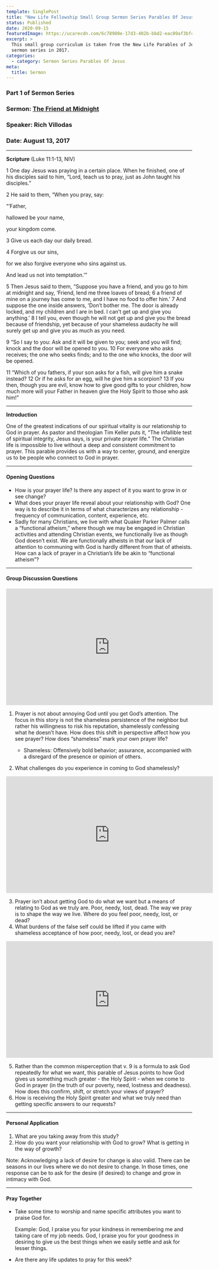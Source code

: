 ```yaml
---
template: SinglePost
title: "New Life Fellowship Small Group Sermon Series Parables Of Jesus - Session 1 "
status: Published
date: 2020-09-15
featuredImage: https://ucarecdn.com/6c78980e-17d3-402b-bbd2-eac09af3bfc8/
excerpt: >
  This small group curriculum is taken from the New Life Parables of Jesus
  sermon series in 2017.
categories:
  - category: Sermon Series Parables Of Jesus
meta:
  title: Sermon
---
```

### Part 1 of Sermon Series

### Sermon: [The Friend at Midnight](https://newlife.nyc/sermon-archive/?enmse=1&enmse_sid=4&enmse_mid=13)

### Speaker: Rich Villodas

### Date: August 13, 2017

<hr/>

**Scripture** (Luke 11:1-13, NIV)

1 One day Jesus was praying in a certain place. When he finished, one of his disciples said to him, “Lord, teach us to pray, just as John taught his disciples.”

2 He said to them, “When you pray, say:

“‘Father,

hallowed be your name,

your kingdom come.

3 Give us each day our daily bread.

4 Forgive us our sins,

for we also forgive everyone who sins against us.

And lead us not into temptation.’”

5 Then Jesus said to them, “Suppose you have a friend, and you go to him at midnight and say, ‘Friend, lend me three loaves of bread; 6 a friend of mine on a journey has come to me, and I have no food to offer him.’ 7 And suppose the one inside answers, ‘Don’t bother me. The door is already locked, and my children and I are in bed. I can’t get up and give you anything.’ 8 I tell you, even though he will not get up and give you the bread because of friendship, yet because of your shameless audacity he will surely get up and give you as much as you need.

9 “So I say to you: Ask and it will be given to you; seek and you will find; knock and the door will be opened to you. 10 For everyone who asks receives; the one who seeks finds; and to the one who knocks, the door will be opened.

11 “Which of you fathers, if your son asks for a fish, will give him a snake instead? 12 Or if he asks for an egg, will he give him a scorpion? 13 If you then, though you are evil, know how to give good gifts to your children, how much more will your Father in heaven give the Holy Spirit to those who ask him!”

<hr/>

**Introduction**

One of the greatest indications of our spiritual vitality is our relationship to God in prayer. As pastor and theologian Tim Keller puts it, “The infallible test of spiritual integrity, Jesus says, is your private prayer life.” The Christian life is impossible to live without a deep and consistent commitment to prayer. This parable provides us with a way to center, ground, and energize us to be people who connect to God in prayer.

<hr/>

#### Opening Questions

* How is your prayer life? Is there any aspect of it you want to grow in or see change?
* What does your prayer life reveal about your relationship with God? One way is to describe it in terms of what characterizes any relationship - frequency of communication, content, experience, etc.
* Sadly for many Christians, we live with what Quaker Parker Palmer calls a “functional atheism,” where though we may be engaged in Christian activities and attending Christian events, we functionally live as though God doesn’t exist. We are functionally atheists in that our lack of attention to communing with God is hardly different from that of atheists. How can a lack of prayer in a Christian’s life be akin to “functional atheism”?

<hr/>

#### Group Discussion Questions

<iframe width="560" height="315" src="https://www.youtube.com/embed/Id64silK_7M" frameborder="0" allow="accelerometer; autoplay; encrypted-media; gyroscope; picture-in-picture" allowfullscreen></iframe>

1. Prayer is not about annoying God until you get God’s attention. The focus in this story is not the shameless persistence of the neighbor but rather his willingness to risk his reputation, shamelessly confessing what he doesn’t have. How does this shift in perspective affect how you see prayer? How does “shameless” mark your own prayer life?

   * Shameless: Offensively bold behavior; assurance, accompanied with a disregard of the presence or opinion of others.
2. What challenges do you experience in coming to God shamelessly?

<iframe width="560" height="315" src="https://www.youtube.com/embed/Id64silK_7M" frameborder="0" allow="accelerometer; autoplay; encrypted-media; gyroscope; picture-in-picture" allowfullscreen></iframe>

3. Prayer isn’t about getting God to do what we want but a means of relating to God as we truly are. Poor, needy, lost, dead. The way we pray is to shape the way we live. Where do you feel poor, needy, lost, or dead?
4. What burdens of the false self could be lifted if you came with shameless acceptance of how poor, needy, lost, or dead you are?

<iframe width="560" height="315" src="https://www.youtube.com/embed/Id64silK_7M" frameborder="0" allow="accelerometer; autoplay; encrypted-media; gyroscope; picture-in-picture" allowfullscreen></iframe>

5. Rather than the common misperception that v. 9 is a formula to ask God repeatedly for what we want, this parable of Jesus points to how God gives us something much greater - the Holy Spirit - when we come to God in prayer (in the truth of our poverty, need, lostness and deadness). How does this confirm, shift, or stretch your views of prayer?
6. How is receiving the Holy Spirit greater and what we truly need than getting specific answers to our requests?

<hr/>

#### Personal Application

1. What are you taking away from this study?
2. How do you want your relationship with God to grow? What is getting in the way of growth?

Note: Acknowledging a lack of desire for change is also valid. There can be seasons in our lives where we do not desire to change. In those times, one response can be to ask for the desire (if desired) to change and grow in intimacy with God.

<hr/>

#### Pray Together

* Take some time to worship and name specific attributes you want to praise God for.

  Example: God, I praise you for your kindness in remembering me and taking care of my job needs. God, I praise you for your goodness in desiring to give us the best things when we easily settle and ask for lesser things.
* Are there any life updates to pray for this week?